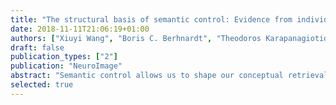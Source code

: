 ```yaml
---
title: "The structural basis of semantic control: Evidence from individual differences in cortical thickness"
date: 2018-11-11T21:06:19+01:00
authors: ["Xiuyi Wang", "Boris C. Berhnardt", "Theodoros Karapanagiotidis", "Irene de Caso", "Tirso Rene del Jesus Gonzalez Alam", "Zacharria Cotter", "Jonathan Smallwood", "Elizabeth Jefferies"]
draft: false
publication_types: ["2"]
publication: "NeuroImage"
abstract: "Semantic control allows us to shape our conceptual retrieval to suit the circumstances in a flexible way. Tasks requiring semantic control activate a large-scale network including left inferior prefrontal gyrus (IFG) and posterior middle temporal gyrus (pMTG) – this network responds when retrieval is focussed on weak as opposed to dominant associations. However, little is known about the biological basis of individual differences in this cognitive capacity: regions that are commonly activated in task-based fMRI may not relate to variation in controlled retrieval. The current study combined analyses of MRI-based cortical thickness with resting-state fMRI connectivity to identify structural markers of individual differences in semantic control. We found that participants who performed relatively well on tests of controlled semantic retrieval showed increased structural covariance between left pMTG and left anterior middle frontal gyrus (aMFG). This pattern of structural covariance was specific to semantic control and did not predict performance when harder non-semantic judgements were contrasted with easier semantic judgements. The intrinsic functional connectivity of these two regions forming a structural covariance network overlapped with previously-described semantic control regions, including bilateral IFG and intraparietal sulcus, and left posterior temporal cortex. These results add to our knowledge of the neural basis of semantic control in three ways: (i) Semantic control performance was predicted by the structural covariance network of left pMTG, a site that is less consistently activated than left IFG across studies. (ii) Our results provide further evidence that semantic control is at least partially separable from domain-general executive control. (iii) More flexible patterns of memory retrieval occurred when pMTG co-varied with distant regions in aMFG, as opposed to nearby visual, temporal or parietal lobe regions, providing further evidence that left prefrontal and posterior temporal areas form a distributed network for semantic control."
selected: true
---
```

